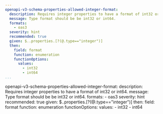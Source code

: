 ```yaml
---
openapi-v3-schema-properties-allowed-integer-format:
  description: Requires integer properties to have a format of int32 or int64.
  message: Type format should be be int32 or int64.
  formats:
    - oas3
  severity: hint
  recommended: true
  given: $..properties.[?(@.type=="integer")]
  then:
    field: format
    function: enumeration
    functionOptions:
      values:
        - int32
        - int64
...
```

openapi-v3-schema-properties-allowed-integer-format:
  description: Requires integer properties to have a format of int32 or int64.
  message: Type format should be be int32 or int64.
  formats:
    - oas3
  severity: hint
  recommended: true
  given: $..properties.[?(@.type=="integer")]
  then:
    field: format
    function: enumeration
    functionOptions:
      values:
        - int32
        - int64
